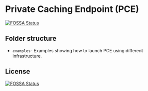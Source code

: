 # Private Caching Endpoint (PCE)
[![FOSSA Status](https://app.fossa.com/api/projects/git%2Bgithub.com%2Fpolyscale%2Fprivate-cache-endpoint.svg?type=shield)](https://app.fossa.com/projects/git%2Bgithub.com%2Fpolyscale%2Fprivate-cache-endpoint?ref=badge_shield)


## Folder structure

- `examples`- Examples showing how to launch PCE using different infrastructure.


## License
[![FOSSA Status](https://app.fossa.com/api/projects/git%2Bgithub.com%2Fpolyscale%2Fprivate-cache-endpoint.svg?type=large)](https://app.fossa.com/projects/git%2Bgithub.com%2Fpolyscale%2Fprivate-cache-endpoint?ref=badge_large)